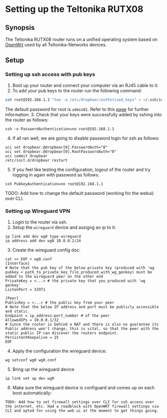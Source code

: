 # Setting up the Teltonika RUTX08

## Synopsis
The Teltonika RUTX08 router runs on a unified operating system based on [OpenWrt](https://openwrt.org/) used by all Teltonika-Networks devices.


## Setup
### Setting up ssh access with pub keys
1. Boot up your router and connect your computer via an RJ45 cable to it.
2. To add your pub keys to the router run the following command:
```bash
ssh root@192.168.1.1 "tee -a /etc/dropbear/authorized_keys" < ~/.ssh/id_rsa.pub
```
The default password for root is `admin01`. Refer to this [page](https://wiki.teltonika-networks.com/view/RUTX08_Device_Recovery_Options) for further information.
3. Check that your keys were successfully added by sshing into the router as follows:
```
ssh -o PasswordAuthentication=no root@192.168.1.1 
```
4. If all ran well, we are going to disable password login for ssh as follows: 
```
uci set dropbear.@dropbear[0].PasswordAuth="0"
uci set dropbear.@dropbear[0].RootPasswordAuth="0"
uci commit dropbear
/etc/init.d/dropbear restart
```
5. If you feel like testing the configuration, logout of the router and try logging in again with password as follows:
```
ssh PubkeyAuthentication=no root@192.168.1.1
```
TODO: Add how to change the default password (working for the webui) over CLI.


### Setting up Wireguard VPN
1. Login to the router via ssh.
2. Setup the `wireguard` device and assigng an ip to it:
```
ip link add dev wg0 type wireguard
ip address add dev wg0 10.0.0.2/24
```
3. Create the wireguard config doc:
```
cat << EOF > wg0.conf
[Interface]
# Note that the pub key of the below private key (produced with 'wg pubkey < path_to_private_key_file_produced_with_wg_genkey) must be added to the wireguard peer on the other end
PrivateKey = <...> # the private key that you produced with 'wg genkey'
ListenPort = 32971

[Peer]
PublicKey = <...> # the public key from your peer
# Note that the below IP address and port must be publicly accessible and static.
Endpoint = ip_address:port_number # of the peer
AllowedIPs = 10.0.0.1/32
# Since the router is behind a NAT and there is also no guarantee its Public address won't change, this is vital, so that the peer with the static public IP can discover the routers endpoint.
PersistentKeepalive = 25
EOF
```
4. Apply the configuration the wireguard device:
```
wg setconf wg0 wg0.conf
```
5. Bring up the wireguard device
```
ip link set up dev wg0
```
6. Make sure the wireguard device is configuard and comes up on each boot automatically:

```
TODO: Add how to set firewall settings over CLI for ssh access over the internet, etc. Had a roadblock with OpenWRT firewall settings via CLI and opted for using the web ui at the moment to get things going.